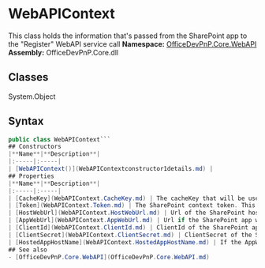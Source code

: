 # WebAPIContext
This class holds the information that's passed from the SharePoint app to the "Register" WebAPI service call
**Namespace:** [OfficeDevPnP.Core.WebAPI](OfficeDevPnP.Core.WebAPI.md)
**Assembly:** OfficeDevPnP.Core.dll
## Classes
System.Object
## Syntax
```C#
public class WebAPIContext```
## Constructors
|**Name**|**Description**|
|:-----|:-----|
| [WebAPIContext()](WebAPIContextconstructor1details.md) | 
## Properties
|**Name**|**Description**|
|:-----|:-----|
| [CacheKey](WebAPIContext.CacheKey.md) | The cacheKey that will be used. The cache key is unique for each combination of user name, user name issuer, application, and farm.
| [Token](WebAPIContext.Token.md) | The SharePoint context token. This will be used at the WebAPI level to obtain an access token
| [HostWebUrl](WebAPIContext.HostWebUrl.md) | Url of the SharePoint host web. Needed to obtain an access token
| [AppWebUrl](WebAPIContext.AppWebUrl.md) | Url if the SharePoint app web. Needed to obtain an access token
| [ClientId](WebAPIContext.ClientId.md) | ClientId of the SharePoint app that's being registered. Needed to obtain an access token
| [ClientSecret](WebAPIContext.ClientSecret.md) | ClientSecret of the SharePoint app that's being registered. Needed to obtain an access token
| [HostedAppHostName](WebAPIContext.HostedAppHostName.md) | If the AppWebUrl is null then this value will be used. Needed to obtain an access token
## See also
- [OfficeDevPnP.Core.WebAPI](OfficeDevPnP.Core.WebAPI.md)
